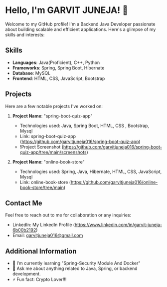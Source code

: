 # Hello, I'm GARVIT JUNEJA! 👋

Welcome to my GitHub profile! I'm a Backend Java Developer passionate about building scalable and efficient applications. Here's a glimpse of my skills and interests:

## Skills

- **Languages**: Java(Proficient), C++, Python
- **Frameworks**: Spring, Spring Boot, Hibernate
- **Database**: MySQL
- **Frontend**: HTML, CSS, JavaScript, Bootstrap

## Projects

Here are a few notable projects I've worked on:

1. **Project Name**: "spring-boot-quiz-app"
   - Technologies used: Java, Spring Boot, HTML, CSS , Bootstrap, Mysql
   - Link: spring-boot-quiz-app (https://github.com/garvitjuneja016/spring-boot-quiz-app)
   - !Project Screenshot (https://github.com/garvitjuneja016/spring-boot-quiz-app/tree/main/screenshots)

2. **Project Name**: "online-book-store"
   - Technologies used: Spring, Java, Hibernate, HTML, CSS, JavaScript, Mysql
   - Link: online-book-store (https://github.com/garvitjuneja016/online-book-store/tree/main)

## Contact Me

Feel free to reach out to me for collaboration or any inquiries:

- LinkedIn: My LinkedIn Profile (https://www.linkedin.com/in/garvit-juneja-6b00b2192)
- Email: garvitjuneja016@gmail.com

## Additional Information

- 🌱 I’m currently learning "Spring-Security Module And Docker"
- 💬 Ask me about anything related to Java, Spring, or backend development.
- ⚡ Fun fact: Crypto Lover!!!


